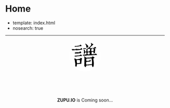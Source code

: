 
# Home

- template: index.html
- nosearch: true

----

<div style="text-align:center;">

  <div>
    <img src="images/pu.gif" style="border-radius: 100%;" />
  </div>

  <br/><br/><br/>

  **ZUPU.IO** is Coming soon...

  <br/><br/>

</div>
